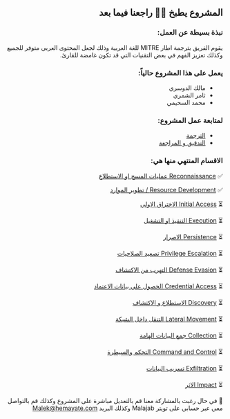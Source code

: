 
<div dir="rtl" align='right'>
  
  
  
  ## المشروع يطبخ 💪🏻 راجعنا فيما بعد
  
  ### نبذة بسيطة عن العمل:
   
   يقوم الفريق بترجمة اطار MITRE للغة العربية وذلك لجعل المحتوى العربي متوفر للجميع وكذلك تعزيز الفهم في بعض التقنيات التي قد تكون غامضة للقارئ.
   
 ### يعمل على هذا المشروع حالياً:
  - مالك الدوسري
  - ثامر الشمري
  - محمد السحيمي

### لمتابعة عمل المشروع: 
- [الترجمة ](https://github.com/Malajab/incyber/issues/9#issue-865804375)
- [التدقيق و المراجعة](https://github.com/Malajab/incyber/issues/10#issue-865805548)

### الاقسام المنتهي منها هي: 

✅  [Reconnaissance  عمليات المسح او الاستطلاع ](/MITRE-ATT&CK-AR/Reconnaissance.md)

✅  [Resource Development / تطوير الموارد](/MITRE-ATT&CK-AR/Resource-Development.md)

⏳  [Initial Access الاختراق الاولي](/MITRE-ATT&CK-AR/Initial-Access.md)

⏳  [Execution التنفيذ او التشغيل](/MITRE-ATT&CK-AR/Execution.md)

⏳  [Persistence الاصرار](/MITRE-ATT&CK-AR/Persistence.md)

⏳  [Privilege Escalation تصعيد الصلاحيات](/MITRE-ATT&CK-AR/Privilege-Escalation.md)

⏳  [Defense Evasion التهرب من الاكتشاف](/MITRE-ATT&CK-AR/Defense-Evasion.md)

⏳  [Credential Access الحصول على بيانات الاعتماد](/MITRE-ATT&CK-AR/Credential-Access.md)

⏳  [Discovery الاستطلاع و الاكتشاف](/MITRE-ATT&CK-AR/Discovery.md)

⏳  [Lateral Movement التنقل داخل الشبكة](/MITRE-ATT&CK-AR/Lateral-Movement.md)

⏳  [Collection جمع البيانات الهامة](/MITRE-ATT&CK-AR/Collection.md)

⏳  [Command and Control التحكم والسيطرة](/MITRE-ATT&CK-AR/Command-and-Control.md)

⏳  [Exfiltration تسريب البيانات](/MITRE-ATT&CK-AR/Exfiltration.md)

⏳  [Impact الاثر](/MITRE-ATT&CK-AR/Impact.md)

📝 في حال رغبت بالمشاركة معنا قم بالتعديل مباشرة على المشروع وكذلك قم بالتواصل معي عبر حسابي على تويتر Malajab وكذلك البريد Malek@hemayate.com


